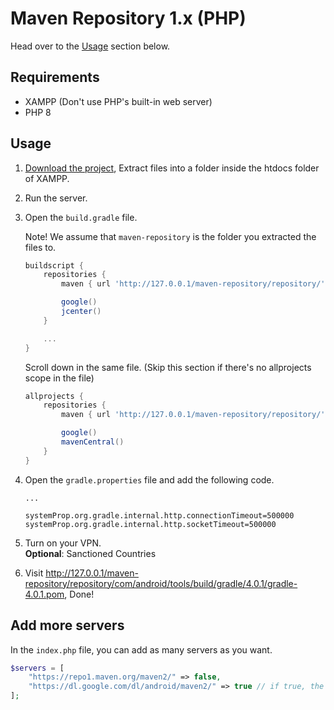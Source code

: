 # Maven Repository 1.x (PHP)
Head over to the [Usage](#usage) section below.

## Requirements
+ XAMPP (Don't use PHP's built-in web server)
+ PHP 8

## Usage
1. [Download the project](https://github.com/hossein-zare/maven-repository-php/archive/refs/tags/v1.0.0.zip), Extract files into a folder inside the htdocs folder of XAMPP.  
2. Run the server.
3. Open the `build.gradle` file.

    Note! We assume that `maven-repository` is the folder you extracted the files to.

    ```gradle
    buildscript {
        repositories {
            maven { url 'http://127.0.0.1/maven-repository/repository/' } // +

            google()
            jcenter()
        }

        ...
    }
    ```

    Scroll down in the same file. (Skip this section if there's no allprojects scope in the file)

    ```gradle
    allprojects {
        repositories {
            maven { url 'http://127.0.0.1/maven-repository/repository/' } // +

            google()
            mavenCentral()
        }
    }
    ```

3. Open the `gradle.properties` file and add the following code.
    ```properties
    ...

    systemProp.org.gradle.internal.http.connectionTimeout=500000
    systemProp.org.gradle.internal.http.socketTimeout=500000
    ```

4. Turn on your VPN.  
    **Optional**: Sanctioned Countries
5. Visit http://127.0.0.1/maven-repository/repository/com/android/tools/build/gradle/4.0.1/gradle-4.0.1.pom, Done!

## Add more servers
In the `index.php` file, you can add as many servers as you want.

```php
$servers = [
    "https://repo1.maven.org/maven2/" => false,
    "https://dl.google.com/dl/android/maven2/" => true // if true, the file will be stored in the local repository
];
```
